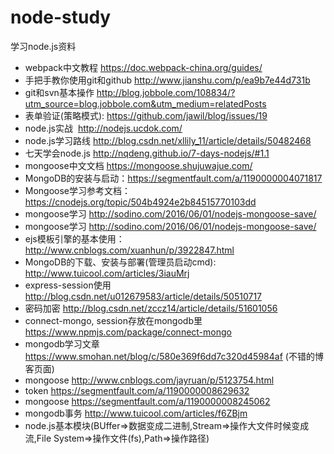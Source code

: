 # node-study
学习node.js资料
- webpack中文教程 https://doc.webpack-china.org/guides/
- 手把手教你使用git和github http://www.jianshu.com/p/ea9b7e44d731b  
- git和svn基本操作 http://blog.jobbole.com/108834/?utm_source=blog.jobbole.com&utm_medium=relatedPosts
- 表单验证(策略模式): https://github.com/jawil/blog/issues/19 
- node.js实战  http://nodejs.ucdok.com/
- node.js学习路线 http://blog.csdn.net/xllily_11/article/details/50482468
- 七天学会node.js http://nqdeng.github.io/7-days-nodejs/#1.1
- mongoose中文文档 https://mongoose.shujuwajue.com/
- MongoDB的安装与启动：https://segmentfault.com/a/1190000004071817
- Mongoose学习参考文档：https://cnodejs.org/topic/504b4924e2b84515770103dd
- mongoose学习 http://sodino.com/2016/06/01/nodejs-mongoose-save/
- mongoose学习 http://sodino.com/2016/06/01/nodejs-mongoose-save/
- ejs模板引擎的基本使用：http://www.cnblogs.com/xuanhun/p/3922847.html
- MongoDB的下载、安装与部署(管理员启动cmd): http://www.tuicool.com/articles/3iauMrj
- express-session使用 http://blog.csdn.net/u012679583/article/details/50510717
- 密码加密 http://blog.csdn.net/zccz14/article/details/51601056
- connect-mongo, session存放在mongodb里 https://www.npmjs.com/package/connect-mongo
- mongodb学习文章 https://www.smohan.net/blog/c/580e369f6dd7c320d45984af (不错的博客页面)
- mongoose http://www.cnblogs.com/jayruan/p/5123754.html
- token https://segmentfault.com/a/1190000008629632
- mongoose https://segmentfault.com/a/1190000008245062
- mongodb事务  http://www.tuicool.com/articles/f6ZBjm
- node.js基本模块(BUffer=>数据变成二进制,Stream=>操作大文件时候变成流,File System=>操作文件(fs),Path=>操作路径)

